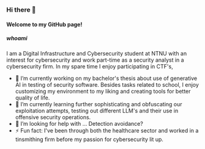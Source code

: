 ### Hi there 👋
#### Welcome to my GitHub page!
##### whoami
I am a Digital Infrastructure and Cybersecurity student at NTNU with an interest for cybersecurity and work part-time as a security analyst in a cybersecurity firm.
In my spare time I enjoy participating in CTF's, 

- 🔭 I’m currently working on my bachelor's thesis about use of generative AI in testing of security software. Besides tasks related to school, I enjoy customizing my environment to my liking and creating tools for better quality of life. 
- 🌱 I’m currently learning further sophisticating and obfuscating our exploitation attempts, testing out different LLM's and their use in offensive security operations.
- 🤔 I’m looking for help with ... Detection avoidance?
- ⚡ Fun fact: I've been through both the healthcare sector and worked in a tinsmithing firm before my passion for cybersecurity lit up.
<!--
**Eikentotre/Eikentotre** is a ✨ _special_ ✨ repository because its `README.md` (this file) appears on your GitHub profile.
Here are some ideas to get you started:
- 👯 I’m looking to collaborate on ...
- 💬 Ask me about ...
- 📫 How to reach me: ...
- 😄 Pronouns: ...
-->
